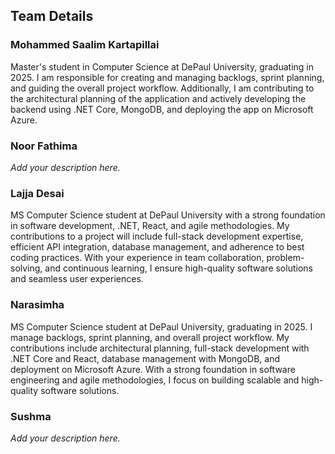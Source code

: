 ## Team Details

### Mohammed Saalim Kartapillai
Master's student in Computer Science at DePaul University, graduating in 2025. I am responsible for creating and managing backlogs, sprint planning, and guiding the overall project workflow. Additionally, I am contributing to the architectural planning of the application and actively developing the backend using .NET Core, MongoDB, and deploying the app on Microsoft Azure.

### Noor Fathima
*Add your description here.*

### Lajja Desai
MS Computer Science student at DePaul University with a strong foundation in software development, .NET, React, and agile methodologies. My contributions to a project will include full-stack development expertise, efficient API integration, database management, and adherence to best coding practices. With your experience in team collaboration, problem-solving, and continuous learning, I ensure high-quality software solutions and seamless user experiences.

### Narasimha
MS Computer Science student at DePaul University, graduating in 2025. I manage backlogs, sprint planning, and overall project workflow. My contributions include architectural planning, full-stack development with .NET Core and React, database management with MongoDB, and deployment on Microsoft Azure. With a strong foundation in software engineering and agile methodologies, I focus on building scalable and high-quality software solutions.

### Sushma
*Add your description here.*
